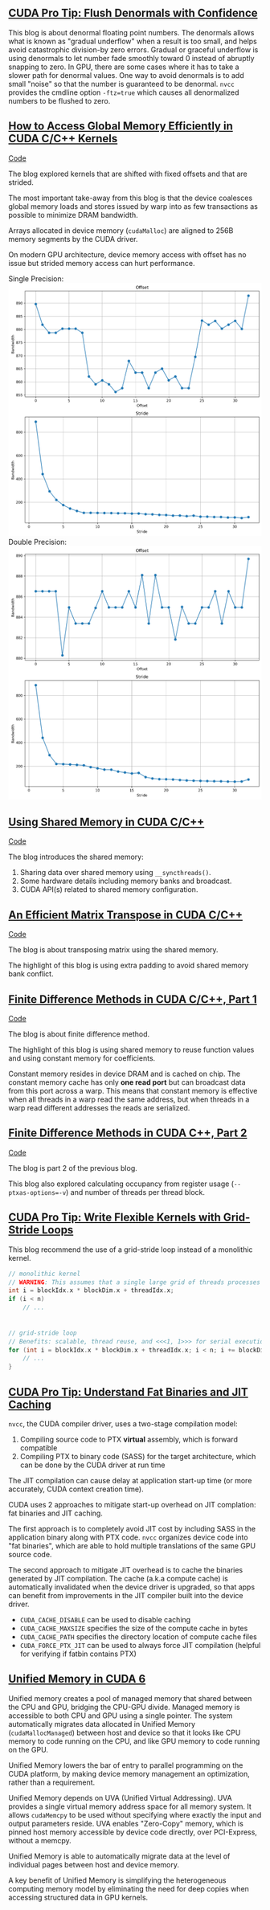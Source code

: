 ## [CUDA Pro Tip: Flush Denormals with Confidence](https://developer.nvidia.com/blog/cuda-pro-tip-flush-denormals-confidence/)

This blog is about denormal floating point numbers.
The denormals allows what is known as "gradual underflow" when a result is too small, and helps avoid catastrophic division-by zero errors.
Gradual or graceful underflow is using denormals to let number fade smoothly toward 0 instead of abruptly snapping to zero.
In GPU, there are some cases where it has to take a slower path for denormal values.
One way to avoid denormals is to add small "noise" so that the number is guaranteed to be denormal.
`nvcc` provides the cmdline option `-ftz=true` which causes all denormalized numbers to be flushed to zero.

## [How to Access Global Memory Efficiently in CUDA C/C++ Kernels](https://developer.nvidia.com/blog/how-access-global-memory-efficiently-cuda-c-kernels/)

[Code](src/gmem_access.cu)

The blog explored kernels that are shifted with fixed offsets and that are strided.

The most important take-away from this blog is that the device coalesces global memory loads and stores issued by warp into as few transactions as possible to minimize DRAM bandwidth.

Arrays allocated in device memory (`cudaMalloc`) are aligned to 256B memory segments by the CUDA driver.

On modern GPU architecture, device memory access with offset has no issue but strided memory access can hurt performance.

Single Precision: ![Single Precision](misc/bandwidth_single.png)
Double Precision: ![Double Precision](misc/bandwidth_double.png)

## [Using Shared Memory in CUDA C/C++](https://developer.nvidia.com/blog/using-shared-memory-cuda-cc/)

[Code](src/smem.cu)

The blog introduces the shared memory:

1. Sharing data over shared memory using `__syncthreads()`.
2. Some hardware details including memory banks and broadcast.
3. CUDA API(s) related to shared memory configuration.

## [An Efficient Matrix Transpose in CUDA C/C++](https://developer.nvidia.com/blog/efficient-matrix-transpose-cuda-cc/)

[Code](src/matrix_transpose.cu)

The blog is about transposing matrix using the shared memory.

The highlight of this blog is using extra padding to avoid shared memory bank conflict.

## [Finite Difference Methods in CUDA C/C++, Part 1](https://developer.nvidia.com/blog/finite-difference-methods-cuda-cc-part-1/)

[Code](src/finite_difference.cu)

The blog is about finite difference method.

The highlight of this blog is using shared memory to reuse function values and using constant memory for coefficients.

Constant memory resides in device DRAM and is cached on chip.
The constant memory cache has only **one read port** but can broadcast data from this port across a warp.
This means that constant memory is effective when all threads in a warp read the same address, but when threads in a warp read different addresses the reads are serialized.

## [Finite Difference Methods in CUDA C++, Part 2](https://developer.nvidia.com/blog/finite-difference-methods-cuda-c-part-2/)

[Code](src/finite_difference.cu)

The blog is part 2 of the previous blog.

This blog also explored calculating occupancy from register usage (`--ptxas-options=-v`) and number of threads per thread block.

## [CUDA Pro Tip: Write Flexible Kernels with Grid-Stride Loops](https://developer.nvidia.com/blog/cuda-pro-tip-write-flexible-kernels-grid-stride-loops/)

This blog recommend the use of a grid-stride loop instead of a monolithic kernel.

```cpp
// monolithic kernel
// WARNING: This assumes that a single large grid of threads processes the entire array in one pass
int i = blockIdx.x * blockDim.x + threadIdx.x;
if (i < n)
    // ...


// grid-stride loop
// Benefits: scalable, thread reuse, and <<<1, 1>>> for serial execution, which is useful for debugging
for (int i = blockIdx.x * blockDim.x + threadIdx.x; i < n; i += blockDim.x * gridDim.x) {
    // ...
}
```

## [CUDA Pro Tip: Understand Fat Binaries and JIT Caching](https://developer.nvidia.com/blog/cuda-pro-tip-understand-fat-binaries-jit-caching/)

`nvcc`, the CUDA compiler driver, uses a two-stage compilation model:

1. Compiling source code to PTX **virtual** assembly, which is forward compatible
2. Compiling PTX to binary code (SASS) for the target architecture, which can be done by the CUDA driver at run time

The JIT compilation can cause delay at application start-up time (or more accurately, CUDA context creation time).

CUDA uses 2 approaches to mitigate start-up overhead on JIT complation: fat binaries and JIT caching.

The first approach is to completely avoid JIT cost by including SASS in the application binary along with PTX code.
`nvcc` organizes device code into "fat binaries", which are able to hold multiple translations of the same GPU source code.

The second approach to mitigate JIT overhead is to cache the binaries generated by JIT compilation.
The cache (a.k.a compute cache) is automatically invalidated when the device driver is upgraded, so that apps can benefit from improvements in the JIT compiler built into the device driver.

- `CUDA_CACHE_DISABLE` can be used to disable caching
- `CUDA_CACHE_MAXSIZE` specifies the size of the compute cache in bytes
- `CUDA_CACHE_PATH` specifies the directory location of compute cache files
- `CUDA_FORCE_PTX_JIT` can be used to always force JIT compilation (helpful for verifying if fatbin contains PTX)

## [Unified Memory in CUDA 6](https://developer.nvidia.com/blog/unified-memory-in-cuda-6/)

Unified memory creates a pool of managed memory that shared between the CPU and GPU, bridging the CPU-GPU divide.
Managed memory is accessible to both CPU and GPU using a single pointer.
The system automatically migrates data allocated in Unified Memory (`cudaMallocManaged`) between host and device so that it looks like CPU memory to code running on the CPU, and like GPU memory to code running on the GPU.

Unified Memory lowers the bar of entry to parallel programming on the CUDA platform, by making device memory management an optimization, rather than a requirement.

Unified Memory depends on UVA (Unified Virtual Addressing).
UVA provides a single virtual memory address space for all memory system.
It allows `cudaMemcpy` to be used without specifying where exactly the input and output parameters reside.
UVA enables "Zero-Copy" memory, which is pinned host memory accessible by device code directly, over PCI-Express, without a memcpy.

Unified Memory is able to automatically migrate data at the level of individual pages between host and device memory.

A key benefit of Unified Memory is simplifying the heterogeneous computing memory model by eliminating the need for deep copies when accessing structured data in GPU kernels.
